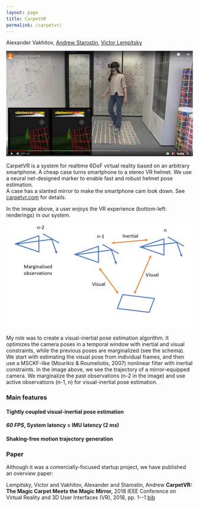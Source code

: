 ```yaml
---
layout: page
title: CarpetVR
permalink: /carpetvr/
---
```


Alexander Vakhitov,
[Andrew Starostin](https://www.linkedin.com/in/andrew-starostin-0b561699/), 
[Victor Lempitsky](http://sites.skoltech.ru/compvision/members/vilem/)

![My helpful screenshot](/assets/carpetvr/demo.png)

CarpetVR is a system for realtime 6DoF virtual reality based on an arbitrary smartphone. 
A cheap case turns smartphone to a stereo VR helmet. We use a neural net-designed marker to enable
 fast and robust helmet pose estimation.  
A case has a slanted mirror to make the smartphone cam look down. See [carpetvr.com](http://www.carpetvr.com) for details.

In the image above, a user enjoys the VR experience (bottom-left: renderings) in our system. 

![Visual Inertial Pose](/assets/carpetvr/scheme.jpg)

My role was to create a visual-inertial pose estimation algorithm. It optimizes the camera poses in a temporal window
with inertial and visual constraints, while the previous poses are marginalized (see the schema).
 We start with estimating the visual pose from individual frames, and then use a MSCKF-like (Mourikis & Roumeliotis, 2007) nonlinear filter with inertial constraints.
 In the image above, we see the trajectory of a mirror-equipped camera. We marginalize the past observations (n-2 in the image)
  and use active observations (n-1, n) for visual-inertial pose estimation.  
 
### Main features
#### Tightly coupled visual-inertial pose estimation
#### *60 FPS*, System latency = IMU latency (2 ms)
#### Shaking-free motion trajectory generation


### Paper
Although it was a comercially-focused startup project, we have published an overview paper:  

Lempitsky, Victor and Vakhitov, Alexander and Starostin, Andrew **CarpetVR: The Magic Carpet Meets the Magic Mirror,**  2018 IEEE Conference on Virtual Reality and 3D User Interfaces (VR), 2018,  pp. 1--1   [bib]({{site.url}}/scripts/publications/bib/lempitsky2018carpetvr.bib)